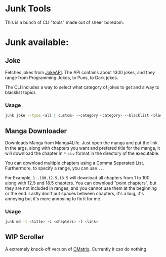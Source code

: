 # Junk Tools

This is a bunch of CLI "tools" made out of sheer boredom.

# Junk available:

## Joke

Fetches jokes from [JokeAPI](https://jokeapi.dev/). The API contains about 1300 jokes,
and they range from Programming Jokes, to Puns, to Dark jokes.

The CLI includes a way to select what category of jokes to get and a way to blacklist topics

### Usage

```bash
junk joke --type <all | custom> --category <category> --blacklist <blacklist>
```

## Manga Downloader

Downloads Manga from Manga4Life. Just open the manga and put the link in the args, along with chapters you want and prefered title for the manga, it will download the chapter in `*.cbz` format in the directory of the executable.

You can download multiple chapters using a Comma Seperated List. Furthermore, to specify a range, you can use `..`.

For Example, `1..100,12.5,18.5` will download all chapters from 1 to 100 along with 12.5 and 18.5 chapters. You can download "point chapters", but they are not included in ranges, and you cannot use them at the beginning or the end. Lastly don't put spaces between chapters, it's a bug, it's annoying but it's more annoying to fix it for me.

### Usage

```bash
junk md -t <title> -c <chapters> -l <link>
```

## WIP Scroller

A extremely knock-off version of [CMatrix](https://github.com/abishekvashok/cmatrix). Currently it can do nothing
